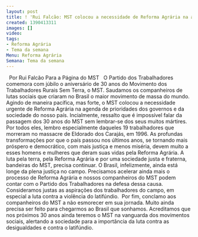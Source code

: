 ```yaml
---
layout: post
title: ! 'Rui Falcão: MST colocou a necessidade de Reforma Agrária na agenda dos país'
created: 1390413311
images: []
video: 
tags:
- Reforma Agrária
- Tema da semana
Menu: Reforma Agrária
Semana: Tema da semana
---
```



 
Por Rui Falcão
Para a Página do MST
 
O Partido dos Trabalhadores comemora com júbilo o aniversário de 30 anos do Movimento dos Trabalhadores Rurais Sem Terra, o MST. Saudamos os companheiros de lutas sociais que criaram no Brasil o maior movimento de massa do mundo.
Agindo de maneira pacífica, mas forte, o MST colocou a necessidade urgente de Reforma Agrária na agenda de prioridades dos governos e da sociedade do nosso país.
Incialmente, ressalto que é impossível falar da passagem dos 30 anos do MST sem lembrar-se dos seus muitos mártires. Por todos eles, lembro especialmente daqueles 19 trabalhadores que morreram no massacre de Eldorado dos Carajás, em 1996.
As profundas transformações por que o país passou nos últimos anos, se tornando mais próspero e democrático, com mais justiça e menos miséria, devem muito a esses homens e mulheres que deram suas vidas pela Reforma Agrária.
A luta pela terra, pela Reforma Agrária e por uma sociedade justa e fraterna, bandeiras do MST, precisa continuar. O Brasil, infelizmente, ainda está longe da plena justiça no campo.
Precisamos acelerar ainda mais o processo de Reforma Agrária e nossos companheiros do MST podem contar com o Partido dos Trabalhadores na defesa dessa causa. Consideramos justas as aspirações dos trabalhadores do campo, em especial a luta contra a violência do latifúndio. 
Por fim, conclamo aos companheiros do MST a não esmorecer em sua jornada. Muito ainda precisa ser feito para chegarmos ao Brasil que sonhamos.
Acreditamos que nos próximos 30 anos ainda teremos o MST na vanguarda dos movimentos sociais, alertando a sociedade para a importância da luta contra as desigualdades e contra o latifúndio.
 
